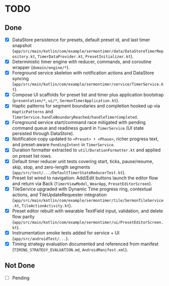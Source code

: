 # TODO

## Done
- [x] DataStore persistence for presets, default preset id, and last timer snapshot (`app/src/main/kotlin/com/example/sermontimer/data/DataStoreTimerRepository.kt`, `TimerDataProvider.kt`, `PresetInitializer.kt`).
- [x] Deterministic timer engine with reducer, commands, and coroutine wrapper (`domain/engine/*`).
- [x] Foreground service skeleton with notification actions and DataStore syncing (`app/src/main/kotlin/com/example/sermontimer/service/TimerService.kt`).
- [x] Compose UI scaffolds for preset list and timer plus application bootstrap (`presentation/*`, `ui/*`, `SermonTimerApplication.kt`).
- [x] Haptic patterns for segment boundaries and completion hooked up via `HapticPatterns` and `TimerService.handleBoundaryReached/handleTimerCompleted`.
- [x] Foreground service start/command race mitigated with pending command queue and readiness guard in `TimerService` (UI state persisted through DataStore).
- [x] Notification copy updated to `<Preset> • <Phase>`, richer progress text, and preset-aware `PendingIntent` in `TimerService`.
- [x] Duration formatter extracted to `util/DurationFormatter.kt` and applied on preset list rows.
- [x] Default timer reducer unit tests covering start, ticks, pause/resume, skip, stop, and zero-length segments (`app/src/test/.../DefaultTimerStateReducerTest.kt`).
- [x] Preset list wired to navigation: Add/Edit buttons launch the editor flow and return via Back (`TimerViewModel`, `WearApp`, `PresetEditorScreen`).
- [x] TileService upgraded with Dynamic Time progress ring, contextual actions, and TileUpdateRequester integration (`app/src/main/kotlin/com/example/sermontimer/tile/SermonTileService.kt`, `TileActionActivity.kt`).
- [x] Preset editor rebuilt with wearable TextField input, validation, and delete flow parity (`app/src/main/kotlin/com/example/sermontimer/ui/PresetEditorScreen.kt`).
- [x] Instrumentation smoke tests added for service + UI (`app/src/androidTest/...`).
- [x] Timing strategy evaluation documented and referenced from manifest (`TIMING_STRATEGY_EVALUATION.md`, `AndroidManifest.xml`).

## Not Done
- [ ] Pending
